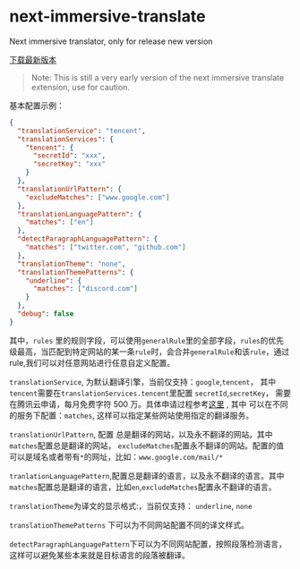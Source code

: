 # next-immersive-translate

Next immersive translator, only for release new version

[下载最新版本](https://github.com/immersive-translate/next-immersive-translate/releases)

> Note: This is still a very early version of the next immersive translate extension, use for caution.

基本配置示例：

```json
{
  "translationService": "tencent",
  "translationServices": {
    "tencent": {
      "secretId": "xxx",
      "secretKey": "xxx"
    }
  },
  "translationUrlPattern": {
    "excludeMatches": ["www.google.com"]
  },
  "translationLanguagePattern": {
    "matches": ["en"]
  },
  "detectParagraphLanguagePattern": {
    "matches": ["twitter.com", "github.com"]
  },
  "translationTheme": "none",
  "translationThemePatterns": {
    "underline": {
      "matches": ["discord.com"]
    }
  },
  "debug": false
}
```

其中，`rules` 里的规则字段，可以使用`generalRule`里的全部字段，`rules`的优先级最高，当匹配到特定网站的某一条`rule`时，会合并`generalRule`和该`rule`，通过 rule,我们可以对任意网站进行任意自定义配置。

`translationService`, 为默认翻译引擎，当前仅支持：`google`,`tencent`， 其中`tencent`需要在`translationServices.tencent`里配置 `secretId`,`secretKey`， 需要在腾讯云申请，每月免费字符 500 万。具体申请过程参考[这里](https://hcfy.app/docs/services/qq-api/) , 其中 可以在不同的服务下配置：`matches`, 这样可以指定某些网站使用指定的翻译服务。

`translationUrlPattern`, 配置 总是翻译的网站，以及永不翻译的网站。其中`matches`配置总是翻译的网站， `excludeMatches`配置永不翻译的网站。配置的值可以是域名或者带有`*`的网址，比如：`www.google.com/mail/*`

`tranlationLanguagePattern`,配置总是翻译的语言，以及永不翻译的语言。其中`matches`配置总是翻译的语言，比如`en`,`excludeMatches`配置永不翻译的语言。

`translationTheme`为译文的显示格式:，当前仅支持： `underline`, `none`

`translationThemePatterns` 下可以为不同网站配置不同的译文样式。

`detectParagraphLanguagePattern`下可以为不同网站配置，按照段落检测语言，这样可以避免某些本来就是目标语言的段落被翻译。
